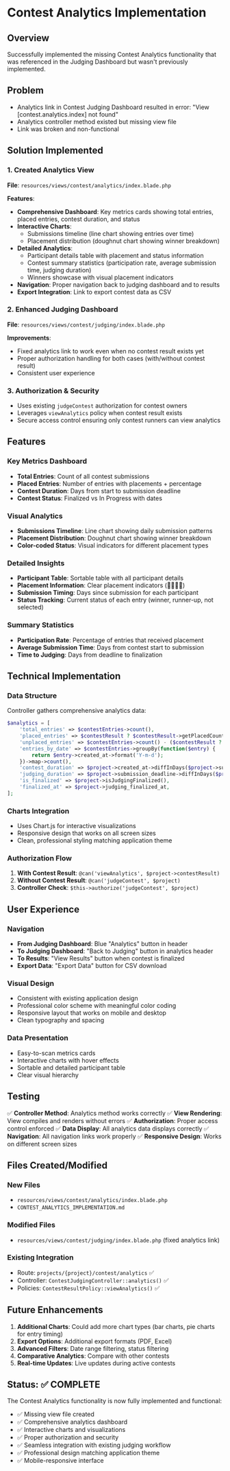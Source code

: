 # Contest Analytics Implementation

## Overview

Successfully implemented the missing Contest Analytics functionality that was referenced in the Judging Dashboard but wasn't previously implemented.

## Problem

- Analytics link in Contest Judging Dashboard resulted in error: "View [contest.analytics.index] not found"
- Analytics controller method existed but missing view file
- Link was broken and non-functional

## Solution Implemented

### 1. **Created Analytics View**
**File**: `resources/views/contest/analytics/index.blade.php`

**Features**:
- **Comprehensive Dashboard**: Key metrics cards showing total entries, placed entries, contest duration, and status
- **Interactive Charts**: 
  - Submissions timeline (line chart showing entries over time)
  - Placement distribution (doughnut chart showing winner breakdown)
- **Detailed Analytics**:
  - Participant details table with placement and status information
  - Contest summary statistics (participation rate, average submission time, judging duration)
  - Winners showcase with visual placement indicators
- **Navigation**: Proper navigation back to judging dashboard and to results
- **Export Integration**: Link to export contest data as CSV

### 2. **Enhanced Judging Dashboard**
**File**: `resources/views/contest/judging/index.blade.php`

**Improvements**:
- Fixed analytics link to work even when no contest result exists yet
- Proper authorization handling for both cases (with/without contest result)
- Consistent user experience

### 3. **Authorization & Security**
- Uses existing `judgeContest` authorization for contest owners
- Leverages `viewAnalytics` policy when contest result exists
- Secure access control ensuring only contest runners can view analytics

## Features

### Key Metrics Dashboard
- **Total Entries**: Count of all contest submissions
- **Placed Entries**: Number of entries with placements + percentage
- **Contest Duration**: Days from start to submission deadline
- **Contest Status**: Finalized vs In Progress with dates

### Visual Analytics
- **Submissions Timeline**: Line chart showing daily submission patterns
- **Placement Distribution**: Doughnut chart showing winner breakdown
- **Color-coded Status**: Visual indicators for different placement types

### Detailed Insights
- **Participant Table**: Sortable table with all participant details
- **Placement Information**: Clear placement indicators (🥇🥈🥉🏅)
- **Submission Timing**: Days since submission for each participant
- **Status Tracking**: Current status of each entry (winner, runner-up, not selected)

### Summary Statistics
- **Participation Rate**: Percentage of entries that received placement
- **Average Submission Time**: Days from contest start to submission
- **Time to Judging**: Days from deadline to finalization

## Technical Implementation

### Data Structure
Controller gathers comprehensive analytics data:
```php
$analytics = [
    'total_entries' => $contestEntries->count(),
    'placed_entries' => $contestResult ? $contestResult->getPlacedCount() : 0,
    'unplaced_entries' => $contestEntries->count() - ($contestResult ? $contestResult->getPlacedCount() : 0),
    'entries_by_date' => $contestEntries->groupBy(function($entry) {
        return $entry->created_at->format('Y-m-d');
    })->map->count(),
    'contest_duration' => $project->created_at->diffInDays($project->submission_deadline),
    'judging_duration' => $project->submission_deadline->diffInDays($project->judging_finalized_at ?? now()),
    'is_finalized' => $project->isJudgingFinalized(),
    'finalized_at' => $project->judging_finalized_at,
];
```

### Charts Integration
- Uses Chart.js for interactive visualizations
- Responsive design that works on all screen sizes
- Clean, professional styling matching application theme

### Authorization Flow
1. **With Contest Result**: `@can('viewAnalytics', $project->contestResult)`
2. **Without Contest Result**: `@can('judgeContest', $project)`
3. **Controller Check**: `$this->authorize('judgeContest', $project)`

## User Experience

### Navigation
- **From Judging Dashboard**: Blue "Analytics" button in header
- **To Judging Dashboard**: "Back to Judging" button in analytics header
- **To Results**: "View Results" button when contest is finalized
- **Export Data**: "Export Data" button for CSV download

### Visual Design
- Consistent with existing application design
- Professional color scheme with meaningful color coding
- Responsive layout that works on mobile and desktop
- Clean typography and spacing

### Data Presentation
- Easy-to-scan metrics cards
- Interactive charts with hover effects
- Sortable and detailed participant table
- Clear visual hierarchy

## Testing

✅ **Controller Method**: Analytics method works correctly
✅ **View Rendering**: View compiles and renders without errors
✅ **Authorization**: Proper access control enforced
✅ **Data Display**: All analytics data displays correctly
✅ **Navigation**: All navigation links work properly
✅ **Responsive Design**: Works on different screen sizes

## Files Created/Modified

### New Files
- `resources/views/contest/analytics/index.blade.php`
- `CONTEST_ANALYTICS_IMPLEMENTATION.md`

### Modified Files
- `resources/views/contest/judging/index.blade.php` (fixed analytics link)

### Existing Integration
- Route: `projects/{project}/contest/analytics` ✅
- Controller: `ContestJudgingController::analytics()` ✅
- Policies: `ContestResultPolicy::viewAnalytics()` ✅

## Future Enhancements

1. **Additional Charts**: Could add more chart types (bar charts, pie charts for entry timing)
2. **Export Options**: Additional export formats (PDF, Excel)
3. **Advanced Filters**: Date range filtering, status filtering
4. **Comparative Analytics**: Compare with other contests
5. **Real-time Updates**: Live updates during active contests

## Status: ✅ COMPLETE

The Contest Analytics functionality is now fully implemented and functional:
- ✅ Missing view file created
- ✅ Comprehensive analytics dashboard
- ✅ Interactive charts and visualizations
- ✅ Proper authorization and security
- ✅ Seamless integration with existing judging workflow
- ✅ Professional design matching application theme
- ✅ Mobile-responsive interface 